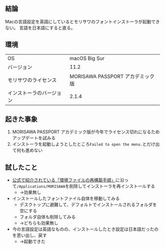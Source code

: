 <!--
title:   Macの言語設定を英語にしていたらモリサワパスポートが起動しなかった
tags:    Mac,モリサワ
id:      55850bcaba277a6e5cc8
private: false
-->
## 結論

Macの言語設定を英語にしているとモリサワのフォントインストーラが起動できない。
言語を日本語にすると直る。

## 環境

| | |
| - | - |
| OS | macOS Big Sur |
| バージョン | 11.2 |
| モリサワのライセンス | MORISAWA PASSPORT アカデミック版 |
| インストーラのバージョン | 2.1.4 |

## 起きた事象

1. MORISAWA PASSPORT アカデミック版が今年でライセンス切れになるためアップデートを試みる
1. インストーラを起動しようとしたところ`Failed to open the menu.`とだけ出て何も進めない

## 試したこと

- [公式で紹介されている「環境ファイルの再構築手順」](https://www.morisawa.co.jp/support/faq/4549)に沿って`/Applications/MORISAWA`を削除してインストーラを再インストールする
    - →効果無し
- インストールしたフォントファイル自体を移動してみる
    - デスクトップに避難して、デフォルトでインストールされるフォルダを空にする
    - フォルダ自体も削除してみる
    - →どちらも効果無し
- 今の言語設定は英語なものの、インストールしたとき設定は日本語だったのを思い出し、戻す
    - →起動できた